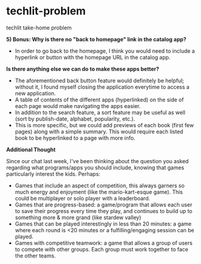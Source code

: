 # techlit-problem
techlit take-home problem

**5) Bonus: Why is there no "back to homepage" link in the catalog app?**

* In order to go back to the homepage, I think you would need to include a hyperlink or button with the homepage URL in the catalog app. 

**Is there anything else we can do to make these apps better?**

* The aforementioned back button feature would definitely be helpful; without it, I found myself closing the application everytime to access a new application. 
* A table of contents of the different apps (hyperlinked) on the side of each page would make navigating the apps easier. 
* In addition to the search feature, a sort feature may be useful as well (sort by publish-date, alphabet, popularity, etc.). 
* This is more specific, but we could add previews of each book (first few pages) along with a simple summary. This would require each listed book to be hyperlinked to a page with more info. 

**Additional Thought**

Since our chat last week, I've been thinking about the question you asked regarding what programs/apps you should include, knowing that games particularly interest the kids. Perhaps:
* Games that include an aspect of competition, this always garners so much energy and enjoyment (like the mario-kart-esque game). This could be multiplayer or solo player with a leaderboard.
* Games that are progress-based: a game/program that allows each user to save their progress every time they play, and continues to build up to something more & more grand (like stardew valley)
* Games that can be played interestingly in less than 20 minutes: a game where each round is <20 minutes or a fulfilling/engaging session can be played. 
* Games with competitive teamwork: a game that allows a group of users to compete with other groups. Each group must work together to face the other teams. 
